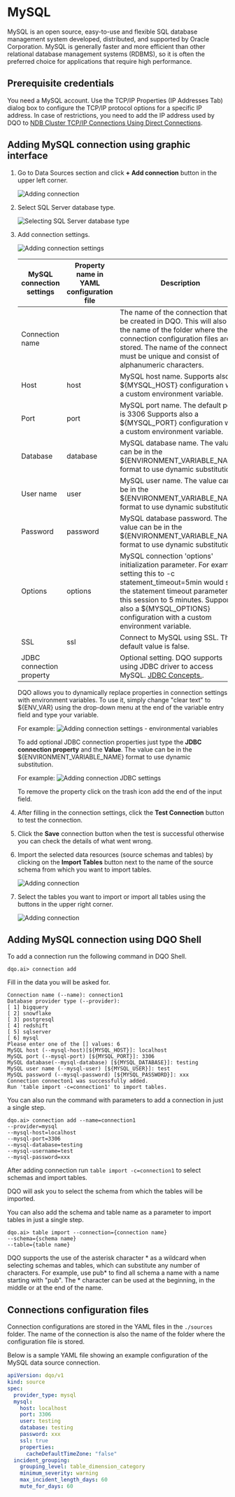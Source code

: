 # MySQL

MySQL is an open source, easy-to-use and flexible SQL database management system developed, distributed, and supported by Oracle Corporation.
MySQL is generally faster and more efficient than other relational database management systems (RDBMS), so it is often the preferred
choice for applications that require high performance.

## Prerequisite credentials

You need a MySQL account. Use the TCP/IP Properties (IP Addresses Tab) dialog box to configure the TCP/IP protocol options for a specific IP address. In case of restrictions, you need to add the IP address used by DQO to [NDB Cluster TCP/IP Connections Using Direct Connections](https://dev.mysql.com/doc/refman/8.0/en/mysql-cluster-tcp-definition-direct.html).

## Adding MySQL connection using graphic interface

1. Go to Data Sources section and click **+ Add connection** button in the upper left corner.

   ![Adding connection](https://docs.dqo.ai/docs/images/working-with-dqo/adding-connection.jpg)

2. Select SQL Server database type.

   ![Selecting SQL Server database type](https://docs.dqo.ai/docs/images/working-with-dqo/adding-connection-mysql.jpg)

3. Add connection settings.

   ![Adding connection settings](https://docs.dqo.ai/docs/images/working-with-dqo/connection-settings-mysql.jpg)

    | MySQL connection settings | Property name in YAML configuration file | Description                                                                                                                                                                                                                                                           | 
    |---------------------------|------------------------------------------|-----------------------------------------------------------------------------------------------------------------------------------------------------------------------------------------------------------------------------------------------------------------------|
    | Connection name           |                                          | The name of the connection that will be created in DQO. This will also be the name of the folder where the connection configuration files are stored. The name of the connection must be unique and consist of alphanumeric characters.                               |
    | Host                      | host                                     | MySQL host name. Supports also a ${MYSQL_HOST} configuration with a custom environment variable.                                                                                                                                                                      |
    | Port                      | port                                     | MySQL port name. The default port is 3306 Supports also a ${MYSQL_PORT} configuration with a custom environment variable.                                                                                                                                             |
    | Database                  | database                                 | MySQL database name. The value can be in the ${ENVIRONMENT_VARIABLE_NAME} format to use dynamic substitution.                                                                                                                                                         |
    | User name                 | user                                     | MySQL user name. The value can be in the ${ENVIRONMENT_VARIABLE_NAME} format to use dynamic substitution.                                                                                                                                                             |
    | Password                  | password                                 | MySQL database password. The value can be in the ${ENVIRONMENT_VARIABLE_NAME} format to use dynamic substitution.                                                                                                                                                     |
    | Options                   | options                                  | MySQL connection 'options' initialization parameter. For example, setting this to -c statement_timeout=5min would set the statement timeout parameter for this session to 5 minutes. Supports also a ${MYSQL_OPTIONS} configuration with a custom environment variable.|
    | SSL                       | ssl                                      | Connect to MySQL using SSL. The default value is false.                                                                                                                                                                                                               |
    | JDBC connection property  |                                          | Optional setting. DQO supports using JDBC driver to access MySQL. [JDBC Concepts.](https://dev.mysql.com/doc/connector-j/8.0/en/connector-j-usagenotes-basic.html).                                                                                                   |
    
    DQO allows you to dynamically replace properties in connection settings with environment variables. To use it, simply
    change "clear text" to ${ENV_VAR} using the drop-down menu at the end of the variable entry field and type your variable.

    For example:
    ![Adding connection settings - environmental variables](https://docs.dqo.ai/docs/images/working-with-dqo/connection-settings-mysql-envvar.jpg)

    To add optional JDBC connection properties just type the **JDBC connection property** and the **Value**. The value
    can be in the ${ENVIRONMENT_VARIABLE_NAME} format to use dynamic substitution.

    For example:
    ![Adding connection JDBC settings](https://docs.dqo.ai/docs/images/working-with-dqo/connection-settings-JDBC-properties.jpg)

    To remove the property click on the trash icon add the end of the input field.

4. After filling in the connection settings, click the **Test Connection** button to test the connection.
5. Click the **Save** connection button when the test is successful otherwise you can check the details of what went wrong.
6. Import the selected data resources (source schemas and tables) by clicking on the **Import Tables** button next to
   the name of the source schema from which you want to import tables.

    ![Adding connection](https://docs.dqo.ai/docs/images/working-with-dqo/importing-schemas.jpg)

7. Select the tables you want to import or import all tables using the buttons in the upper right corner.

    ![Adding connection](https://docs.dqo.ai/docs/images/working-with-dqo/importing-tables.jpg)

## Adding MySQL connection using DQO Shell

To add a connection run the following command in DQO Shell.
```
dqo.ai> connection add
```

Fill in the data you will be asked for.

```
Connection name (--name): connection1
Database provider type (--provider): 
[ 1] bigquery
[ 2] snowflake
[ 3] postgresql
[ 4] redshift
[ 5] sqlserver
[ 6] mysql
Please enter one of the [] values: 6
MySQL host (--mysql-host)[${MYSQL_HOST}]: localhost
MySQL port (--mysql-port) [${MYSQL_PORT}]: 3306
MySQL database(--mysql-database) [${MYSQL_DATABASE}]: testing
MySQL user name (--mysql-user) [${MYSQL_USER}]: test
MySQL password (--mysql-password) [${MYSQL_PASSWORD}]: xxx
Connection connecton1 was successfully added.
Run 'table import -c=connection1' to import tables.
```

You can also run the command with parameters to add a connection in just a single step.

```
dqo.ai> connection add --name=connection1
--provider=mysql
--mysql-host=localhost
--mysql-port=3306
--mysql-database=testing
--mysql-username=test
--mysql-password=xxx
```

After adding connection run `table import -c=connection1` to select schemas and import tables.

DQO will ask you to select the schema from which the tables will be imported.

You can also add the schema and table name as a parameter to import tables in just a single step.

```
dqo.ai> table import --connection={connection name}
--schema={schema name}
--table={table name}
```
DQO supports the use of the asterisk character * as a wildcard when selecting schemas and tables, which can substitute
any number of characters. For example, use  pub* to find all schema a name with a name starting with "pub". The *
character can be used at the beginning, in the middle or at the end of the name.

## Connections configuration files

Connection configurations are stored in the YAML files in the `./sources` folder. The name of the connection is also
the name of the folder where the configuration file is stored.

Below is a sample YAML file showing an example configuration of the MySQL data source connection.

``` yaml
apiVersion: dqo/v1
kind: source
spec:
  provider_type: mysql
  mysql:
    host: localhost
    port: 3306
    user: testing
    database: testing
    password: xxx
    ssl: true
    properties:
      cacheDefaultTimeZone: "false"
  incident_grouping:
    grouping_level: table_dimension_category
    minimum_severity: warning
    max_incident_length_days: 60
    mute_for_days: 60
```
